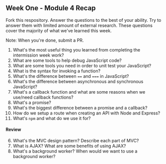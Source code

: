 ## Week One - Module 4 Recap

Fork this respository. Answer the questions to the best of your ability. Try to answer them with limited amount of external research. These questions cover the majority of what we've learned this week. 

Note: When you're done, submit a PR. 

1. What's the most useful thing you learned from completing the intermission week work?
2. What are some tools to help debug JavaScript code?
3. What are some tools you need in order to unit test your JavaScript?
4. What is the syntax for invoking a function?
5. What's the difference between `==` and `===` in JavaScript?
6. What's the difference between asynchronous and synchronous JavaScript? 
7. What's a callback function and what are some reasons when we use/need callback functions?
8. What's a promise?
9. What's the biggest difference between a promise and a callback?
10. How do we setup a route when creating an API with Node and Express?
11. What's `npm` and what do we use it for?

#### Review  
6. What's the MVC design pattern? Describe each part of MVC?
7. What is AJAX? What are some benefits of using AJAX?
8. What's a background worker? When would we want to use a background worker?
